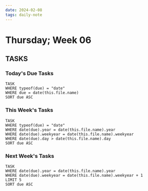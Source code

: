 ```yaml
---
date: 2024-02-08
tags: daily-note
---
```


#  Thursday; Week  06



## TASKS

### Today's Due Tasks
```dataview
TASK 
WHERE typeof(due) = "date"
WHERE due = date(this.file.name)
SORT due ASC
```

### This Week's Tasks
```dataview
TASK 
WHERE typeof(due) = "date"
WHERE date(due).year = date(this.file.name).year
WHERE date(due).weekyear = date(this.file.name).weekyear
WHERE date(due).day > date(this.file.name).day
SORT due ASC
```

### Next Week's Tasks
```dataview
TASK 
WHERE date(due).year = date(this.file.name).year
WHERE date(due).weekyear = date(this.file.name).weekyear + 1
LIMIT 5
SORT due ASC
```